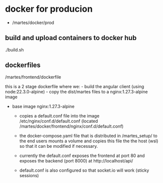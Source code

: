 # docker for producion

- /martes/docker/prod

## build and upload containers to docker hub
./build.sh <versionnumber>

## dockerfiles

/martes/frontend/dockerfile

this is a 2 stage dockerfile where we: 
    - build the angular client (using node:22.3.0-alpine)
    - copy the dist/martes files to a nginx:1.27.3-alpine image

- base image
    nginx:1.27.3-alpine

    - copies a default.conf file into the image /etc/nginx/conf.d/default.conf (located /martes/docker/frontend/nginx/conf.d/default.conf)
    - the docker-compose.yaml file that is distributed in /martes_setup/ to the end users mounts a volume and copies this file the the host (wsl) so that it can be modified if necessary.

    - currently the default.conf exposes the frontend at port 80 and exposes the backend (port 8000) at http://localhost/api/
    - default.conf is also configured so that socket.io will work (sticky sessions)
    